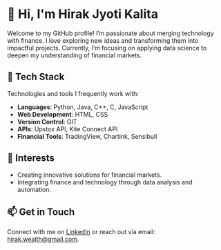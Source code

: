 # 👋 Hi, I'm Hirak Jyoti Kalita

Welcome to my GitHub profile! I’m passionate about merging technology with finance. I love exploring new ideas and transforming them into impactful projects. Currently, I’m focusing on applying data science to deepen my understanding of financial markets.

## 🌱 Tech Stack

Technologies and tools I frequently work with:

- **Languages**: Python, Java, C++, C, JavaScript
- **Web Development**: HTML, CSS
- **Version Control**: GIT
- **APIs**: Upstox API, Kite Connect API
- **Financial Tools**: TradingView, Chartink, Sensibull


## 👀 Interests

- Creating innovative solutions for financial markets.
- Integrating finance and technology through data analysis and automation.

## 📫 Get in Touch

Connect with me on [LinkedIn](https://www.linkedin.com/in/hirak-jyoti-k-015a53166/) or reach out via email: hirak.wealth@gmail.com.
